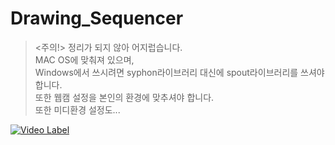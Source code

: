 # Drawing_Sequencer
> <주의!> 정리가 되지 않아 어지럽습니다.  
MAC OS에 맞춰져 있으며,  
Windows에서 쓰시려면 syphon라이브러리 대신에 spout라이브러리를 쓰셔야 합니다.  
또한 웹캠 설정을 본인의 환경에 맞추셔야 합니다.  
또한 미디환경 설정도...  
  
[![Video Label](http://img.youtube.com/vi/pBHM7PaSRa8/0.jpg)](https://youtu.be/pBHM7PaSRa8=0s)  
